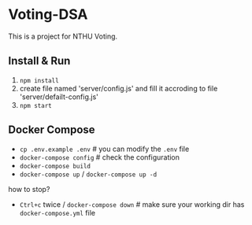 # Voting-DSA

This is a project for NTHU Voting.


## Install & Run

1. `npm install`
2. create file named 'server/config.js' and fill it accroding to file 'server/defailt-config.js'
3. `npm start`

## Docker Compose

- `cp .env.example .env` # you can modify the `.env` file
- `docker-compose config` # check the configuration
- `docker-compose build`
- `docker-compose up` / `docker-compose up -d`

how to stop?

- `Ctrl+c` twice /  `docker-compose down` # make sure your working dir has `docker-compose.yml` file


